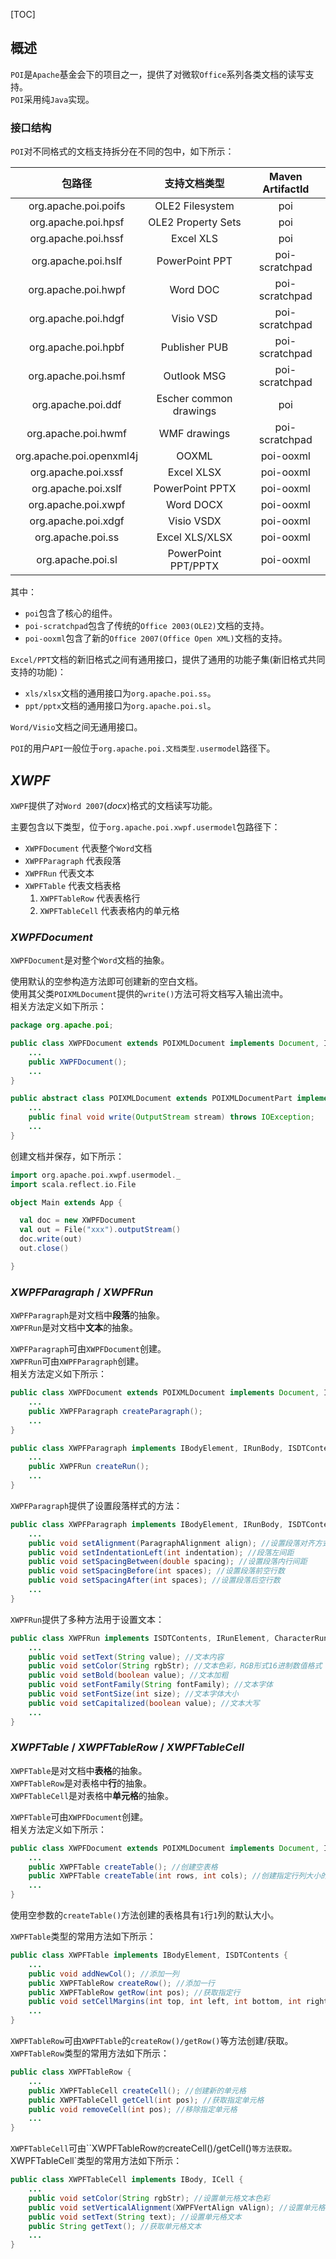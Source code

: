 [TOC]

## 概述
`POI`是`Apache`基金会下的项目之一，提供了对微软`Office`系列各类文档的读写支持。  
`POI`采用纯`Java`实现。

### 接口结构
`POI`对不同格式的文档支持拆分在不同的包中，如下所示：

| 包路径 | 支持文档类型 | Maven ArtifactId |
|:----:|:---------:|:----------------:|
| org.apache.poi.poifs | OLE2 Filesystem | poi |
| org.apache.poi.hpsf | OLE2 Property Sets | poi |
| org.apache.poi.hssf | Excel XLS | poi |
| org.apache.poi.hslf | PowerPoint PPT | poi-scratchpad |
| org.apache.poi.hwpf | Word DOC | poi-scratchpad |
| org.apache.poi.hdgf | Visio VSD | poi-scratchpad |
| org.apache.poi.hpbf | Publisher PUB | poi-scratchpad |
| org.apache.poi.hsmf | Outlook MSG | poi-scratchpad |
| org.apache.poi.ddf | Escher common drawings | poi |
| org.apache.poi.hwmf | WMF drawings | poi-scratchpad |
| org.apache.poi.openxml4j | OOXML | poi-ooxml |
| org.apache.poi.xssf | Excel XLSX | poi-ooxml |
| org.apache.poi.xslf | PowerPoint PPTX | poi-ooxml |
| org.apache.poi.xwpf | Word DOCX | poi-ooxml |
| org.apache.poi.xdgf | Visio VSDX | poi-ooxml |
| org.apache.poi.ss | Excel XLS/XLSX | poi-ooxml |
| org.apache.poi.sl | PowerPoint PPT/PPTX | poi-ooxml |

其中：

- `poi`包含了核心的组件。
- `poi-scratchpad`包含了传统的`Office 2003(OLE2)`文档的支持。
- `poi-ooxml`包含了新的`Office 2007(Office Open XML)`文档的支持。

`Excel/PPT`文档的新旧格式之间有通用接口，提供了通用的功能子集(新旧格式共同支持的功能)：

- `xls/xlsx`文档的通用接口为`org.apache.poi.ss`。
- `ppt/pptx`文档的通用接口为`org.apache.poi.sl`。

`Word/Visio`文档之间无通用接口。

`POI`的用户`API`一般位于`org.apache.poi.文档类型.usermodel`路径下。



## *XWPF*
`XWPF`提供了对`Word 2007`(*docx*)格式的文档读写功能。

主要包含以下类型，位于`org.apache.poi.xwpf.usermodel`包路径下：

- `XWPFDocument` 代表整个`Word`文档
- `XWPFParagraph` 代表段落
- `XWPFRun` 代表文本
- `XWPFTable` 代表文档表格
	1. `XWPFTableRow` 代表表格行
	1. `XWPFTableCell` 代表表格内的单元格

### *XWPFDocument*
`XWPFDocument`是对整个`Word`文档的抽象。

使用默认的空参构造方法即可创建新的空白文档。  
使用其父类`POIXMLDocument`提供的`write()`方法可将文档写入输出流中。  
相关方法定义如下所示：

```java
package org.apache.poi;

public class XWPFDocument extends POIXMLDocument implements Document, IBody {
	...
	public XWPFDocument();
	...
}

public abstract class POIXMLDocument extends POIXMLDocumentPart implements Closeable {
	...
	public final void write(OutputStream stream) throws IOException;
	...
}
```

创建文档并保存，如下所示：

```scala
import org.apache.poi.xwpf.usermodel._
import scala.reflect.io.File

object Main extends App {

  val doc = new XWPFDocument
  val out = File("xxx").outputStream()
  doc.write(out)
  out.close()

}
```

### *XWPFParagraph* / *XWPFRun*
`XWPFParagraph`是对文档中**段落**的抽象。  
`XWPFRun`是对文档中**文本**的抽象。

`XWPFParagraph`可由`XWPFDocument`创建。  
`XWPFRun`可由`XWPFParagraph`创建。  
相关方法定义如下所示：

```java
public class XWPFDocument extends POIXMLDocument implements Document, IBody {
	...
	public XWPFParagraph createParagraph();
	...
}

public class XWPFParagraph implements IBodyElement, IRunBody, ISDTContents, Paragraph {
	...
	public XWPFRun createRun();
	...
}
```

`XWPFParagraph`提供了设置段落样式的方法：

```java
public class XWPFParagraph implements IBodyElement, IRunBody, ISDTContents, Paragraph {
	...
	public void setAlignment(ParagraphAlignment align); //设置段落对齐方式
	public void setIndentationLeft(int indentation); //段落左间距
	public void setSpacingBetween(double spacing); //设置段落内行间距
	public void setSpacingBefore(int spaces); //设置段落前空行数
	public void setSpacingAfter(int spaces); //设置段落后空行数
	...
}
```

`XWPFRun`提供了多种方法用于设置文本：

```java
public class XWPFRun implements ISDTContents, IRunElement, CharacterRun {
	...
	public void setText(String value); //文本内容
	public void setColor(String rgbStr); //文本色彩，RGB形式16进制数值格式
	public void setBold(boolean value); //文本加粗
	public void setFontFamily(String fontFamily); //文本字体
	public void setFontSize(int size); //文本字体大小
	public void setCapitalized(boolean value); //文本大写
	...
}
```

### *XWPFTable* / *XWPFTableRow* / *XWPFTableCell*
`XWPFTable`是对文档中**表格**的抽象。  
`XWPFTableRow`是对表格中**行**的抽象。  
`XWPFTableCell`是对表格中**单元格**的抽象。

`XWPFTable`可由`XWPFDocument`创建。  
相关方法定义如下所示：

```java
public class XWPFDocument extends POIXMLDocument implements Document, IBody {
	...
	public XWPFTable createTable(); //创建空表格
	public XWPFTable createTable(int rows, int cols); //创建指定行列大小的表格
	...
}
```

使用空参数的`createTable()`方法创建的表格具有`1`行`1`列的默认大小。

`XWPFTable`类型的常用方法如下所示：

```java
public class XWPFTable implements IBodyElement, ISDTContents {
	...
	public void addNewCol(); //添加一列
	public XWPFTableRow createRow(); //添加一行
	public XWPFTableRow getRow(int pos); //获取指定行
	public void setCellMargins(int top, int left, int bottom, int right); //设置单元格内间距
	...
}
```

`XWPFTableRow`可由`XWPFTable`的`createRow()/getRow()`等方法创建/获取。  
`XWPFTableRow`类型的常用方法如下所示：

```java
public class XWPFTableRow {
	...
	public XWPFTableCell createCell(); //创建新的单元格
	public XWPFTableCell getCell(int pos); //获取指定单元格
	public void removeCell(int pos); //移除指定单元格
	...
}
```

`XWPFTableCell`可由``XWPFTableRow`的`createCell()/getCell()`等方法获取。  
`XWPFTableCell`类型的常用方法如下所示：

```java
public class XWPFTableCell implements IBody, ICell {
	...
	public void setColor(String rgbStr); //设置单元格文本色彩
	public void setVerticalAlignment(XWPFVertAlign vAlign); //设置单元格对齐方式
	public void setText(String text); //设置单元格文本
	public String getText(); //获取单元格文本
	...
}
```
